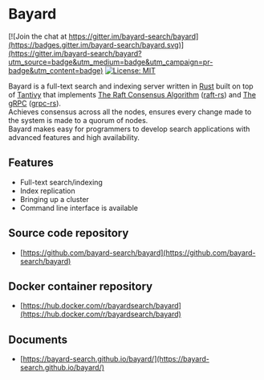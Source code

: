 # Bayard

[![Join the chat at https://gitter.im/bayard-search/bayard](https://badges.gitter.im/bayard-search/bayard.svg)](https://gitter.im/bayard-search/bayard?utm_source=badge&utm_medium=badge&utm_campaign=pr-badge&utm_content=badge)
[![License: MIT](https://img.shields.io/badge/License-MIT-yellow.svg)](https://opensource.org/licenses/MIT)

Bayard is a full-text search and indexing server written in [Rust](https://www.rust-lang.org/) built on top of [Tantivy](https://github.com/tantivy-search/tantivy) that implements [The Raft Consensus Algorithm](https://raft.github.io/) ([raft-rs](https://github.com/tikv/raft-rs)) and [The gRPC](https://grpc.io/) ([grpc-rs](https://github.com/tikv/grpc-rs)).  
Achieves consensus across all the nodes, ensures every change made to the system is made to a quorum of nodes.  
Bayard makes easy for programmers to develop search applications with advanced features and high availability.


## Features

- Full-text search/indexing
- Index replication
- Bringing up a cluster
- Command line interface is available


## Source code repository

- [https://github.com/bayard-search/bayard](https://github.com/bayard-search/bayard)

## Docker container repository

- [https://hub.docker.com/r/bayardsearch/bayard](https://hub.docker.com/r/bayardsearch/bayard)

## Documents

- [https://bayard-search.github.io/bayard/](https://bayard-search.github.io/bayard/)
